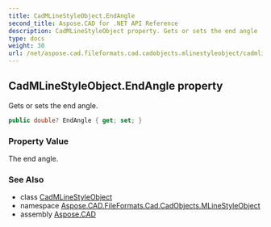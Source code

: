 ```yaml
---
title: CadMLineStyleObject.EndAngle
second_title: Aspose.CAD for .NET API Reference
description: CadMLineStyleObject property. Gets or sets the end angle
type: docs
weight: 30
url: /net/aspose.cad.fileformats.cad.cadobjects.mlinestyleobject/cadmlinestyleobject/endangle/
---
```

## CadMLineStyleObject.EndAngle property

Gets or sets the end angle.

```csharp
public double? EndAngle { get; set; }
```

### Property Value

The end angle.

### See Also

* class [CadMLineStyleObject](../)
* namespace [Aspose.CAD.FileFormats.Cad.CadObjects.MLineStyleObject](../../cadmlinestyleobject/)
* assembly [Aspose.CAD](../../../)


